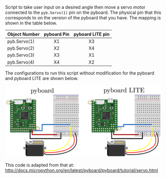 Script to take user input on a desired angle then move a servo motor connected to the `pyb.Servo(1)` pin on the pyboard. The physical pin that this corresponds to on the version of the pyboard that you have. The mapping is shown in the table below.

Object Number | pyboard Pin | pyboard LITE pin  
------------- | :---------: | :--------------:
pyb.Servo(1)  | X1          | X3  
pyb.Servo(2)  | X2          | X4  
pyb.Servo(3)  | X3          | X1  
pyb.Servo(4)  | X4          | X2  

The configurations to run this script without modification for the pyboard and pyboard LITE are shown below.

![Servo Hardware Setup](servoSetupComparison.png)

This code is adapted from that at: 
 http://docs.micropython.org/en/latest/pyboard/pyboard/tutorial/servo.html


